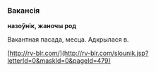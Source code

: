 ### Вакансія
**назоўнік, жаночы род**

Вакантная пасада, месца. Адкрылася в.

<a rel="author">[http://rv-blr.com/](http://rv-blr.com/slounik.jsp?letterId=0&maskId=0&pageId=479)</a>
